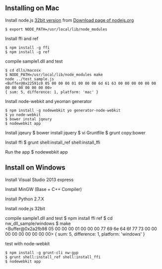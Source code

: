 
## Installing on Mac

Install node.js [32bit version](http://nodejs.org/dist/v0.10.26/node-v0.10.26-darwin-x86.tar.gz) from [Download page of nodejs.org ](http://nodejs.org/download/)

    $ export NODE_PATH=/usr/local/lib/node_modules

Install ffi and ref

    $ npm install -g ffi
    $ npm install -g ref

compile sample1.dll and test

    $ cd dlls/macosx
    $ NODE_PATH=/usr/local/lib/node_modules make
    node ../test_sample.js
    <Buffer@0x22591c0 05 00 00 00 01 00 00 00 6d 61 63 00 00 00 00 00 00 00 00 00 00 00 00 00>
    { sum: 5, difference: 1, platform: 'mac' }

Install node-webkit and yeoman generator

    $ npm install -g nodewebkit yo generator-node-webkit
    $ yo node-webkit
    $ bower instal jqeury
    $ nodewebkit app

Install jqeury
    $ bower install jquery
    $ vi Gruntfile
    $ grunt copy:bower

Install ffi
    $ grunt shell:install_ref shell:install_ffi

Run the app
    $ nodewebkit app

## Install on Windows

Install Visual Studio 2013 express

Install MinGW (Base + C++ Compiler)

Install Python 2.7.X

Install node.js 32bit

compile sample1.dll and test
    $ npm install ffi ref
    $ cd nw_dll_sample/windows
    $ make  
    <Buffer@0x2a2fb98 05 00 00 00 01 00 00 00 77 69 6e 64 6f 77 73 00 00 00 00 00 00 00 00 00>
    { sum: 5, difference: 1, platform: 'windows' }

test with node-webkit

    $ npm install -g grunt-cli nw-gyp
    $ grunt shell:install_ref shell:install_ffi
    $ nodewebkit app





